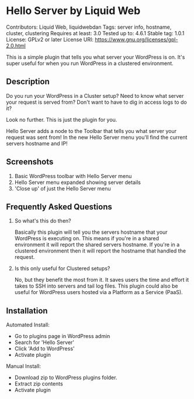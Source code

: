 # Hello Server by Liquid Web
Contributors: Liquid Web, liquidwebdan
Tags: server info, hostname, cluster, clustering
Requires at least: 3.0
Tested up to: 4.6.1
Stable tag: 1.0.1
License: GPLv2 or later
License URI: https://www.gnu.org/licenses/gpl-2.0.html

This is a simple plugin that tells you what server your WordPress is on. It's super useful for when you run WordPress in a clustered environment.

## Description

Do you run your WordPress in a Cluster setup?
Need to know what server your request is served from?
Don't want to have to dig in access logs to do it?

Look no further. This is just the plugin for you.

Hello Server adds a node to the Toolbar that tells you what server your request was sent from! In the new Hello Server menu you'll find the current servers hostname and IP!

## Screenshots

1. Basic WordPress toolbar with Hello Server menu
2. Hello Server menu expanded showing server details
3. 'Close up' of just the Hello Server menu

## Frequently Asked Questions

1. So what's this do then?

    Basically this plugin will tell you the servers hostname that your WordPress
    is executing on. This means if you're in a shared environment it will report
    the shared servers hostname. If you're in a clustered environment then it 
    will report the hostname that handled the request.
2. Is this only useful for Clustered setups?

    No, but they benefit the most from it. It saves users the time and effort it
     takes to SSH into servers and tail log files. This plugin could also be 
    useful for WordPress users hosted via a Platform as a Service (PaaS).

## Installation

Automated Install:

*   Go to plugins page in WordPress admin
*   Search for 'Hello Server'
*   Click 'Add to WordPress'
*   Activate plugin

Manual Install:

*   Download zip to WordPress plugins folder.
*   Extract zip contents
*   Activate plugin
